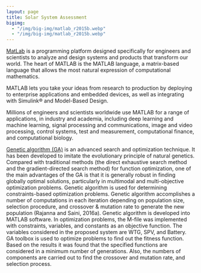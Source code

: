 ```yaml
---
layout: page
title: Solar System Assessment
bigimg:
  - "/img/big-img/matlab_r2015b.webp"
  - "/img/big-img/matlab_r2015b.webp"
---
```


[MatLab](https://www.mathworks.com/products/matlab.html) is a programming platform designed specifically for engineers and scientists to analyze and design systems and products that transform our world. The heart of MATLAB is the MATLAB language, a matrix-based language that allows the most natural expression of computational mathematics.

MATLAB lets you take your ideas from research to production by deploying to enterprise applications and embedded devices, as well as integrating with Simulink® and Model-Based Design.

Millions of engineers and scientists worldwide use MATLAB for a range of applications, in industry and academia, including deep learning and machine learning, signal processing and communications, image and video processing, control systems, test and measurement, computational finance, and computational biology.

[Genetic algorithm (GA)](https://www.mathworks.com/discovery/genetic-algorithm.html?s_tid=srchtitle_site_search_2_genetic%20algorithm) is an advanced search and optimization technique. It has been developed to imitate the evolutionary principle of natural genetics. Compared with traditional methods (the direct exhaustive search method and the gradient-directed search method) for function optimization, one of the main advantages of the GA is that it is generally robust in finding globally optimal solutions, particularly in multimodal and multi-objective optimization problems. Genetic algorithm is used for determining constraints-based optimization problems. Genetic algorithm accomplishes a number of computations in each iteration depending on population size, selection procedure, and crossover & mutation rate to generate the new population (Rajanna and Saini, 2016a). Genetic algorithm is developed into MATLAB software. In optimization problems, the M-file was implemented with constraints, variables, and constants as an objective function. The variables considered in the proposed system are WTG, SPV, and Battery. GA toolbox is used to optimize problems to find out the fitness function. Based on the results it was found that the specified functions are considered in a minimum number of generations. Also, the numbers of components are carried out to find the crossover and mutation rate, and selection process.
